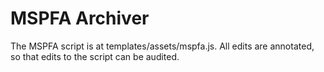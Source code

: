 # MSPFA Archiver

The MSPFA script is at templates/assets/mspfa.js. All edits are annotated, so that edits to the script can be audited.

